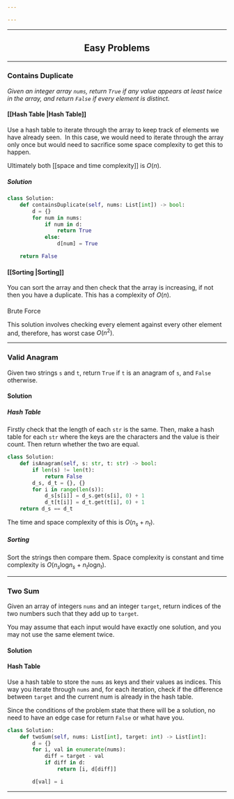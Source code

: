 ```yaml
---

---
```

----

<h2 style="text-align: center;">Easy Problems</h2>

----
### Contains Duplicate

_Given an integer array `nums`, return `True` if any value appears at least twice in the array, and return `False` if every element is distinct._

#### [[Hash Table |Hash Table]]

Use a hash table to iterate through the array to keep track of elements we have already seen.  In this case, we would need to iterate through the array only once but would need to sacrifice some space complexity to get this to happen.

Ultimately both [[space and time complexity]] is $O(n)$.

##### Solution

```python
class Solution:
	def containsDuplicate(self, nums: List[int]) -> bool:
		d = {}
		for num in nums:
			if num in d:
				return True
			else:
				d[num] = True

	return False
```

#### [[Sorting |Sorting]]

You can sort the array and then check that the array is increasing, if not then you have a duplicate. This has a complexity of $O(n)$.

####

Brute Force

This solution involves checking every element against every other element and, therefore, has worst case $O(n^2)$.

---

### Valid Anagram

Given two strings `s` and `t`, return `True` if `t` is an anagram of `s`, and `False` otherwise.

#### Solution

##### Hash Table

Firstly check that the length of each `str` is the same. Then, make a hash table for each `str` where the keys are the characters and the value is their count. Then return whether the two are equal.

```python
class Solution:
	def isAnagram(self, s: str, t: str) -> bool:
		if len(s) != len(t):
			return False
		d_s, d_t = {}, {}
		for i in range(len(s)):
			d_s[s[i]] = d_s.get(s[i], 0) + 1
			d_t[t[i]] = d_t.get(t[i], 0) + 1
	return d_s == d_t
```

The time and space complexity of this is $O(n_s + n_t)$.

##### Sorting

Sort the strings then compare them. Space complexity is constant and time complexity is $O(n_s$log$n_s$ + $n_t$log$n_t)$.

---

### Two Sum

Given an array of integers `nums` and an integer `target`, return indices of the two numbers such that they add up to `target`.

You may assume that each input would have exactly one solution, and you may not use the same element twice.

#### Solution

#### Hash Table

Use a hash table to store the `nums` as keys and their values as indices. This way you iterate through `nums` and, for each iteration, check if the difference between `target` and the current num is already in the hash table.

Since the conditions of the problem state that there will be a solution, no need to have an edge case for return `False` or what have you.

```python
class Solution:
	def twoSum(self, nums: List[int], target: int) -> List[int]:
		d = {}
		for i, val in enumerate(nums):
			diff = target - val
			if diff in d:
				return [i, d[diff]]

		d[val] = i
```

----
